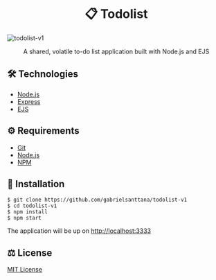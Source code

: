 # <div align="center">📋 Todolist</div>

![todolist-v1](https://github.com/gabrielsanttana/todolist-v1/blob/master/public/todolist-v1.PNG)
<p align="center">A shared, volatile to-do list application built with Node.js and EJS</p> 

## 🛠️ Technologies

<ul>
  <li><a href="https://nodejs.org/en/">Node.js</a></li>
  <li><a href="https://expressjs.com/pt-br/">Express</a></li>
  <li><a href="https://ejs.co/">EJS</a></li>
</ul>

## ⚙️ Requirements

<ul>
  <li><a href="https://git-scm.com/">Git</a></li>
  <li><a href="https://nodejs.org/en">Node.js</a></li>
  <li><a href="https://www.npmjs.com/">NPM</a></li>
</ul>

## 🚀 Installation

```
$ git clone https://github.com/gabrielsanttana/todolist-v1
$ cd todolist-v1
$ npm install
$ npm start
```

The application will be up on [http://localhost:3333](http://localhost:3333)

## ⚖️ License

[MIT License](https://github.com/gabrielsanttana/todolist-v1/blob/master/LICENSE)
